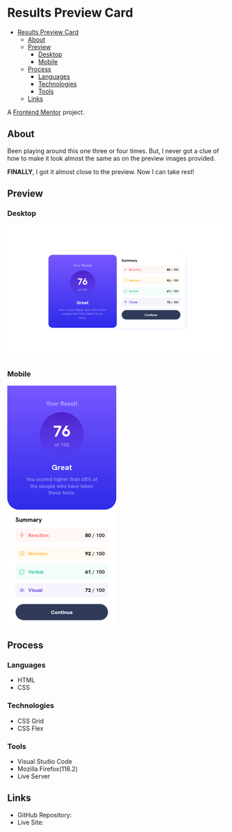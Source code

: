 # Results Preview Card

- [Results Preview Card](#results-preview-card)
  - [About](#about)
  - [Preview](#preview)
    - [Desktop](#desktop)
    - [Mobile](#mobile)
  - [Process](#process)
    - [Languages](#languages)
    - [Technologies](#technologies)
    - [Tools](#tools)
  - [Links](#links)

A [Frontend Mentor](https://www.frontendmentor.io) project.

## About

Been playing around this one three or four times. But, I never got a clue of how to make it look almost the same as on the preview images provided.

**FINALLY**, I got it almost close to the preview. Now I can take rest!

## Preview

### Desktop

![Desktop Preview](preview/preview-desktop.png)

### Mobile

![Mobile Preview](preview/preview-mobile.png)

## Process

### Languages

- HTML
- CSS

### Technologies

- CSS Grid
- CSS Flex

### Tools

- Visual Studio Code
- Mozilla Firefox(116.2)
- Live Server

## Links

- GitHub Repository:
- Live Site:
